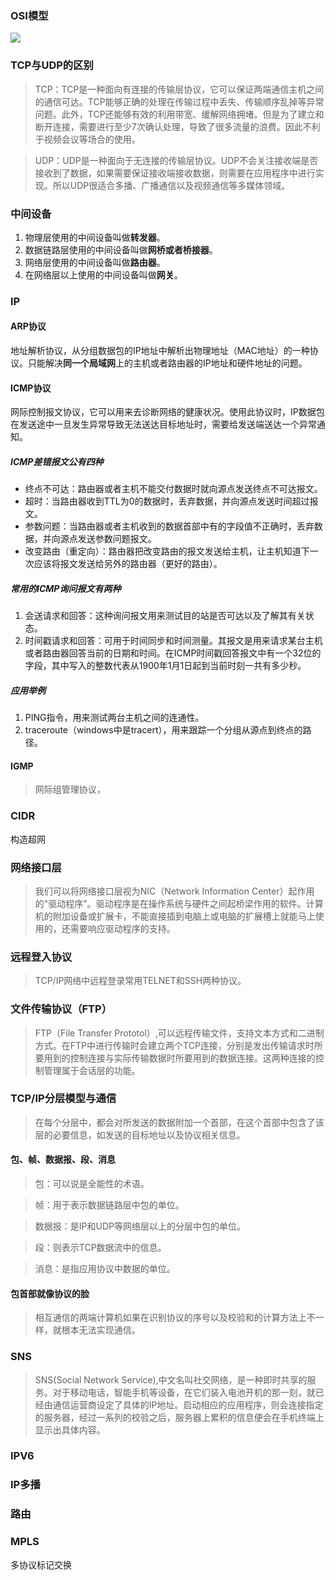 ### OSI模型
![](http://images.hcyhj.cn/blogimages/osi.png)

### TCP与UDP的区别
>TCP：TCP是一种面向有连接的传输层协议，它可以保证两端通信主机之间的通信可达。TCP能够正确的处理在传输过程中丢失、传输顺序乱掉等异常问题。此外，TCP还能够有效的利用带宽、缓解网络拥堵。但是为了建立和断开连接，需要进行至少7次确认处理，导致了很多流量的浪费。因此不利于视频会议等场合的使用。

>UDP：UDP是一种面向于无连接的传输层协议。UDP不会关注接收端是否接收到了数据，如果需要保证接收端接收数据，则需要在应用程序中进行实现。所以UDP很适合多播、广播通信以及视频通信等多媒体领域。

### 中间设备

1. 物理层使用的中间设备叫做**转发器**。
2. 数据链路层使用的中间设备叫做**网桥或者桥接器**。
3. 网络层使用的中间设备叫做**路由器**。
4. 在网络层以上使用的中间设备叫做**网关**。



### IP

#### ARP协议

地址解析协议，从分组数据包的IP地址中解析出物理地址（MAC地址）的一种协议。只能解决**同一个局域网**上的主机或者路由器的IP地址和硬件地址的问题。

#### ICMP协议
网际控制报文协议，它可以用来去诊断网络的健康状况。使用此协议时，IP数据包在发送途中一旦发生异常导致无法送达目标地址时，需要给发送端送达一个异常通知。

##### ICMP差错报文公有四种

- 终点不可达：路由器或者主机不能交付数据时就向源点发送终点不可达报文。
- 超时：当路由器收到TTL为0的数据时，丢弃数据，并向源点发送时间超过报文。
- 参数问题：当路由器或者主机收到的数据首部中有的字段值不正确时，丢弃数据，并向源点发送参数问题报文。
- 改变路由（重定向）：路由器把改变路由的报文发送给主机，让主机知道下一次应该将报文发送给另外的路由器（更好的路由）。

##### 常用的ICMP询问报文有两种

1. 会送请求和回答：这种询问报文用来测试目的站是否可达以及了解其有关状态。
2. 时间戳请求和回答：可用于时间同步和时间测量。其报文是用来请求某台主机或者路由器回答当前的日期和时间。在ICMP时间戳回答报文中有一个32位的字段，其中写入的整数代表从1900年1月1日起到当前时刻一共有多少秒。

##### 应用举例

1. PING指令，用来测试两台主机之间的连通性。
2. traceroute（windows中是tracert），用来跟踪一个分组从源点到终点的路径。

#### IGMP

> 网际组管理协议，

### CIDR

构造超网

### 网络接口层
>我们可以将网络接口层视为NIC（Network Information Center）起作用的"驱动程序"。驱动程序是在操作系统与硬件之间起桥梁作用的软件。计算机的附加设备或扩展卡，不能直接插到电脑上或电脑的扩展槽上就能马上使用的，还需要响应驱动程序的支持。

### 远程登入协议
>TCP/IP网络中远程登录常用TELNET和SSH两种协议。

### 文件传输协议（FTP）
>FTP（File Transfer Prototol）,可以远程传输文件，支持文本方式和二进制方式。在FTP中进行传输时会建立两个TCP连接，分别是发出传输请求时所要用到的控制连接与实际传输数据时所要用到的数据连接。这两种连接的控制管理属于会话层的功能。




### TCP/IP分层模型与通信
>在每个分层中，都会对所发送的数据附加一个首部，在这个首部中包含了该层的必要信息，如发送的目标地址以及协议相关信息。
#### 包、帧、数据报、段、消息
>包：可以说是全能性的术语。

>帧：用于表示数据链路层中包的单位。

>数据报：是IP和UDP等网络层以上的分层中包的单位。

>段：则表示TCP数据流中的信息。

>消息：是指应用协议中数据的单位。

#### 包首部就像协议的脸
>相互通信的两端计算机如果在识别协议的序号以及校验和的计算方法上不一样，就根本无法实现通信。


### SNS
>SNS(Social Network Service),中文名叫社交网络，是一种即时共享的服务。对于移动电话，智能手机等设备，在它们装入电池开机的那一刻，就已经由通信运营商设定了具体的IP地址。启动相应的应用程序，则会连接指定的服务器，经过一系列的校验之后，服务器上累积的信息便会在手机终端上显示出具体内容。

### IPV6

### IP多播

### 路由

### MPLS

多协议标记交换